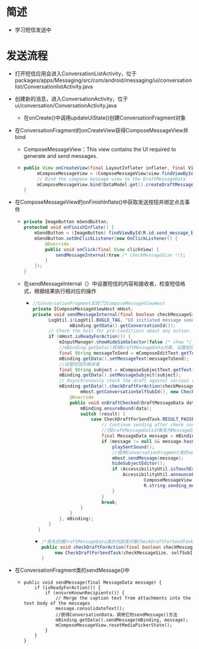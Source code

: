 # 简述

- 学习短信发送中

# 发送流程

- 打开短信应用会进入ConversationListActivity，位于packages/apps/Messaging/src/com/android/messaging/ui/conversationlist/ConversationlistActivity.java

- 创建新的消息，进入ConversationActivity，位于ui/conversation/ConversationActivity.java	

  - 在onCreate()中调用updateUiState()创建ConversationFragment对象

- 在ConversationFragment的onCreateView获得ComposeMessageView并bind

  - ComposeMessageView：This view contains the UI required to generate and send messages.

  - ```java
    public View onCreateView(final LayoutInflater inflater, final ViewGroup container,final Bundle savedInstanceState) {
         mComposeMessageView = (ComposeMessageView)view.findViewById(R.id.message_compose_view_container);
         // Bind the compose message view to the DraftMessageData
         mComposeMessageView.bind(DataModel.get().createDraftMessageData(mBinding.getData().getConversationId()), this);
    }
    ```

- 在ComposeMessageView的onFinishInflate()中获取发送按钮并绑定点击事件

  - ```java
    private ImageButton mSendButton;
    protected void onFinishInflate() {
        mSendButton = (ImageButton) findViewById(R.id.send_message_button);
        mSendButton.setOnClickListener(new OnClickListener() {
            @Override
            public void onClick(final View clickView) {
                sendMessageInternal(true /* checkMessageSize */);
            }
        });
    }
    ```

  - 在sendMessageInternal（）中设置短信的内容和接收者，检查短信格式，根据结果执行相对应的操作

    - ```java
      //ConversationFragment实现了IComposeMessageViewHost
      private IComposeMessageViewHost mHost;
      private void sendMessageInternal(final boolean checkMessageSize) {
            LogUtil.i(LogUtil.BUGLE_TAG, "UI initiated message sending in conversation " +
                    mBinding.getData().getConversationId());
            // Check the host for pre-conditions about any action.
            if (mHost.isReadyForAction()) {
                mInputManager.showHideSimSelector(false /* show */, true /* animate */);
                //mBinding.getData()获得DraftMessageData对象，设置短信的内容
                final String messageToSend = mComposeEditText.getText().toString();
                mBinding.getData().setMessageText(messageToSend);
                //设置短信的接收者
                final String subject = mComposeSubjectText.getText().toString();
                mBinding.getData().setMessageSubject(subject);
                // Asynchronously check the draft against various requirements before sending.
                mBinding.getData().checkDraftForAction(checkMessageSize,
                        mHost.getConversationSelfSubId(), new CheckDraftTaskCallback() {
                    @Override
                    public void onDraftChecked(DraftMessageData data, int result) {
                        mBinding.ensureBound(data);
                        switch (result) {
                            case CheckDraftForSendTask.RESULT_PASSED:
                                // Continue sending after check succeeded.
                                //将DraftMessageData对象变为MessageData对象
                                final MessageData message = mBinding.getData().prepareMessageForSending(mBinding);
                                if (message != null && message.hasContent()) {
                                    playSentSound();
                                    //使用ConversationFragment类的sendMessage()方法开始发送Message。
                                    mHost.sendMessage(message);
                                    hideSubjectEditor();
                                    if (AccessibilityUtil.isTouchExplorationEnabled(getContext())) {
                                        AccessibilityUtil.announceForAccessibilityCompat(
                                                ComposeMessageView.this, null,
                                                R.string.sending_message);
                                    }
                                }
                                break;
                        }
                    }
                }, mBinding);
            } 
        }  
      ```

      - ```java
        /*首先创建DraftMessageData类的内部类对象CheckDraftForSendTask,它继承了SafeAsync Task;接着调用此对象的executeOnThreadPool方法触发重写父类的三个方法调用onPreExecute、dolnBackgroundTimed 和onPostExecute,这几个方法的处理逻辑是发送短信的前置条件判断，最终通过mCallback.onDraftChecked调用将判断结果发送给CheckDraftTaskCallback对象。*/
        public void checkDraftForAction(final boolean checkMessageSize, final int selfSubId,final CheckDraftTaskCallback callback, final Binding<DraftMessageData> binding) {
             new CheckDraftForSendTask(checkMessageSize, selfSubId, callback, binding).executeOnThreadPool((Void) null);
        }
        ```

- 在ConversationFragment类的sendMessage()中

  - ```
    public void sendMessage(final MessageData message) {
        if (isReadyForAction()) {
            if (ensureKnownRecipients()) {
                // Merge the caption text from attachments into the text body of the messages
                message.consolidateText();
    			//获得ConversationData，调用它的sendMessage()方法
                mBinding.getData().sendMessage(mBinding, message);
                mComposeMessageView.resetMediaPickerState();
            } 
        } 
    }
    ```

    
